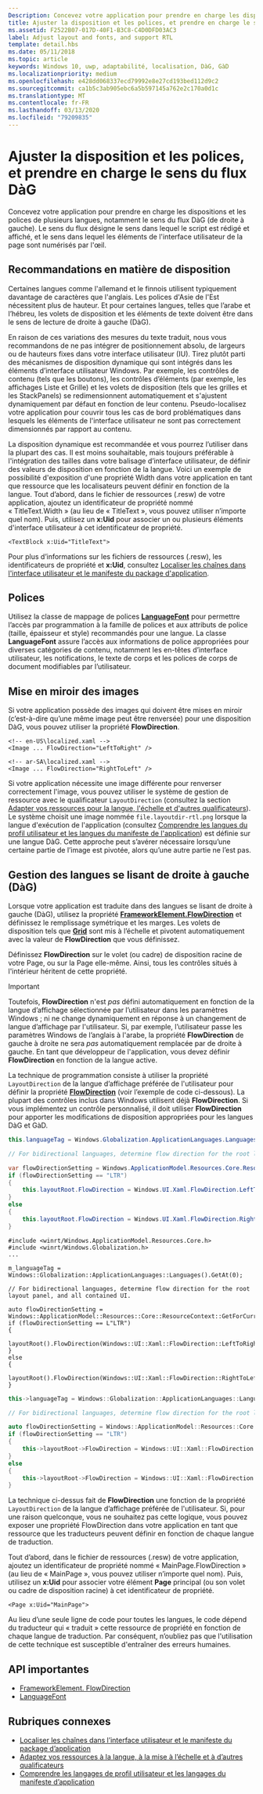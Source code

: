 ```yaml
---
Description: Concevez votre application pour prendre en charge les dispositions et les polices de plusieurs langues, notamment le sens du flux DàG (de droite à gauche).
title: Ajuster la disposition et les polices, et prendre en charge le sens du flux DàG
ms.assetid: F2522B07-017D-40F1-B3C8-C4D0DFD03AC3
label: Adjust layout and fonts, and support RTL
template: detail.hbs
ms.date: 05/11/2018
ms.topic: article
keywords: Windows 10, uwp, adaptabilité, localisation, DàG, GàD
ms.localizationpriority: medium
ms.openlocfilehash: e428dd068337ecd79992e8e27cd193bed112d9c2
ms.sourcegitcommit: ca1b5c3ab905ebc6a5b597145a762e2c170a0d1c
ms.translationtype: MT
ms.contentlocale: fr-FR
ms.lasthandoff: 03/13/2020
ms.locfileid: "79209835"
---
```

# <a name="adjust-layout-and-fonts-and-support-rtl"></a>Ajuster la disposition et les polices, et prendre en charge le sens du flux DàG
Concevez votre application pour prendre en charge les dispositions et les polices de plusieurs langues, notamment le sens du flux DàG (de droite à gauche). Le sens du flux désigne le sens dans lequel le script est rédigé et affiché, et le sens dans lequel les éléments de l'interface utilisateur de la page sont numérisés par l'œil.

## <a name="layout-guidelines"></a>Recommandations en matière de disposition
Certaines langues comme l'allemand et le finnois utilisent typiquement davantage de caractères que l'anglais. Les polices d'Asie de l'Est nécessitent plus de hauteur. Et pour certaines langues, telles que l’arabe et l’hébreu, les volets de disposition et les éléments de texte doivent être dans le sens de lecture de droite à gauche (DàG).

En raison de ces variations des mesures du texte traduit, nous vous recommandons de ne pas intégrer de positionnement absolu, de largeurs ou de hauteurs fixes dans votre interface utilisateur (IU). Tirez plutôt parti des mécanismes de disposition dynamique qui sont intégrés dans les éléments d’interface utilisateur Windows. Par exemple, les contrôles de contenu (tels que les boutons), les contrôles d’éléments (par exemple, les affichages Liste et Grille) et les volets de disposition (tels que les grilles et les StackPanels) se redimensionnent automatiquement et s'ajustent dynamiquement par défaut en fonction de leur contenu. Pseudo-localisez votre application pour couvrir tous les cas de bord problématiques dans lesquels les éléments de l'interface utilisateur ne sont pas correctement dimensionnés par rapport au contenu.

La disposition dynamique est recommandée et vous pourrez l’utiliser dans la plupart des cas. Il est moins souhaitable, mais toujours préférable à l'intégration des tailles dans votre balisage d’interface utilisateur, de définir des valeurs de disposition en fonction de la langue. Voici un exemple de possibilité d'exposition d'une propriété Width dans votre application en tant que ressource que les localisateurs peuvent définir en fonction de la langue. Tout d’abord, dans le fichier de ressources (.resw) de votre application, ajoutez un identificateur de propriété nommé « TitleText.Width » (au lieu de « TitleText », vous pouvez utiliser n’importe quel nom). Puis, utilisez un **x:Uid** pour associer un ou plusieurs éléments d'interface utilisateur à cet identificateur de propriété.

```xaml
<TextBlock x:Uid="TitleText">
```

Pour plus d’informations sur les fichiers de ressources (.resw), les identificateurs de propriété et **x:Uid**, consultez [Localiser les chaînes dans l'interface utilisateur et le manifeste du package d'application](../../app-resources/localize-strings-ui-manifest.md).

## <a name="fonts"></a>Polices
Utilisez la classe de mappage de polices [**LanguageFont**](/uwp/api/Windows.Globalization.Fonts.LanguageFont?branch=live) pour permettre l’accès par programmation à la famille de polices et aux attributs de police (taille, épaisseur et style) recommandés pour une langue. La classe **LanguageFont** assure l’accès aux informations de police appropriées pour diverses catégories de contenu, notamment les en-têtes d’interface utilisateur, les notifications, le texte de corps et les polices de corps de document modifiables par l’utilisateur.

## <a name="mirroring-images"></a>Mise en miroir des images
Si votre application possède des images qui doivent être mises en miroir (c’est-à-dire qu’une même image peut être renversée) pour une disposition DàG, vous pouvez utiliser la propriété **FlowDirection**.

```xaml
<!-- en-US\localized.xaml -->
<Image ... FlowDirection="LeftToRight" />

<!-- ar-SA\localized.xaml -->
<Image ... FlowDirection="RightToLeft" />
```

Si votre application nécessite une image différente pour renverser correctement l'image, vous pouvez utiliser le système de gestion de ressource avec le qualificateur `LayoutDirection` (consultez la section [Adapter vos ressources pour la langue, l'échelle et d'autres qualificateurs](../../app-resources/tailor-resources-lang-scale-contrast.md#layoutdirection)). Le système choisit une image nommée `file.layoutdir-rtl.png` lorsque la langue d'exécution de l'application (consultez [Comprendre les langues du profil utilisateur et les langues du manifeste de l'application](manage-language-and-region.md)) est définie sur une langue DàG. Cette approche peut s’avérer nécessaire lorsqu’une certaine partie de l’image est pivotée, alors qu’une autre partie ne l’est pas.

## <a name="handling-right-to-left-rtl-languages"></a>Gestion des langues se lisant de droite à gauche (DàG)
Lorsque votre application est traduite dans des langues se lisant de droite à gauche (DàG), utilisez la propriété [**FrameworkElement.FlowDirection**](/uwp/api/Windows.UI.Xaml.FrameworkElement.FlowDirection) et définissez le remplissage symétrique et les marges. Les volets de disposition tels que [**Grid**](/uwp/api/Windows.UI.Xaml.Controls.Grid?branch=live) sont mis à l’échelle et pivotent automatiquement avec la valeur de **FlowDirection** que vous définissez.

Définissez **FlowDirection** sur le volet (ou cadre) de disposition racine de votre Page, ou sur la Page elle-même. Ainsi, tous les contrôles situés à l'intérieur héritent de cette propriété.

> [!IMPORTANT]
> Toutefois, **FlowDirection** n'est *pas* défini automatiquement en fonction de la langue d’affichage sélectionnée par l’utilisateur dans les paramètres Windows ; ni ne change dynamiquement en réponse à un changement de langue d’affichage par l'utilisateur. Si, par exemple, l’utilisateur passe les paramètres Windows de l’anglais à l'arabe, la propriété **FlowDirection** de gauche à droite ne sera *pas* automatiquement remplacée par de droite à gauche. En tant que développeur de l'application, vous devez définir **FlowDirection** en fonction de la langue active.

La technique de programmation consiste à utiliser la propriété `LayoutDirection` de la langue d’affichage préférée de l'utilisateur pour définir la propriété [**FlowDirection**](/uwp/api/Windows.UI.Xaml.FrameworkElement.FlowDirection) (voir l’exemple de code ci-dessous). La plupart des contrôles inclus dans Windows utilisent déjà **FlowDirection**. Si vous implémentez un contrôle personnalisé, il doit utiliser **FlowDirection** pour apporter les modifications de disposition appropriées pour les langues DàG et GàD.

```csharp    
this.languageTag = Windows.Globalization.ApplicationLanguages.Languages[0];

// For bidirectional languages, determine flow direction for the root layout panel, and all contained UI.

var flowDirectionSetting = Windows.ApplicationModel.Resources.Core.ResourceContext.GetForCurrentView().QualifierValues["LayoutDirection"];
if (flowDirectionSetting == "LTR")
{
    this.layoutRoot.FlowDirection = Windows.UI.Xaml.FlowDirection.LeftToRight;
}
else
{
    this.layoutRoot.FlowDirection = Windows.UI.Xaml.FlowDirection.RightToLeft;
}
```

```cppwinrt
#include <winrt/Windows.ApplicationModel.Resources.Core.h>
#include <winrt/Windows.Globalization.h>
...

m_languageTag = Windows::Globalization::ApplicationLanguages::Languages().GetAt(0);

// For bidirectional languages, determine flow direction for the root layout panel, and all contained UI.

auto flowDirectionSetting = Windows::ApplicationModel::Resources::Core::ResourceContext::GetForCurrentView().QualifierValues().Lookup(L"LayoutDirection");
if (flowDirectionSetting == L"LTR")
{
    layoutRoot().FlowDirection(Windows::UI::Xaml::FlowDirection::LeftToRight);
}
else
{
    layoutRoot().FlowDirection(Windows::UI::Xaml::FlowDirection::RightToLeft);
}
```

```cpp
this->languageTag = Windows::Globalization::ApplicationLanguages::Languages->GetAt(0);

// For bidirectional languages, determine flow direction for the root layout panel, and all contained UI.

auto flowDirectionSetting = Windows::ApplicationModel::Resources::Core::ResourceContext::GetForCurrentView()->QualifierValues->Lookup("LayoutDirection");
if (flowDirectionSetting == "LTR")
{
    this->layoutRoot->FlowDirection = Windows::UI::Xaml::FlowDirection::LeftToRight;
}
else
{
    this->layoutRoot->FlowDirection = Windows::UI::Xaml::FlowDirection::RightToLeft;
}
```

La technique ci-dessus fait de **FlowDirection** une fonction de la propriété `LayoutDirection` de la langue d’affichage préférée de l'utilisateur. Si, pour une raison quelconque, vous ne souhaitez pas cette logique, vous pouvez exposer une propriété FlowDirection dans votre application en tant que ressource que les traducteurs peuvent définir en fonction de chaque langue de traduction.

Tout d’abord, dans le fichier de ressources (.resw) de votre application, ajoutez un identificateur de propriété nommé « MainPage.FlowDirection » (au lieu de « MainPage », vous pouvez utiliser n’importe quel nom). Puis, utilisez un **x:Uid** pour associer votre élément **Page** principal (ou son volet ou cadre de disposition racine) à cet identificateur de propriété.

```xaml
<Page x:Uid="MainPage">
```

Au lieu d’une seule ligne de code pour toutes les langues, le code dépend du traducteur qui « traduit » cette ressource de propriété en fonction de chaque langue de traduction. Par conséquent, n’oubliez pas que l'utilisation de cette technique est susceptible d'entraîner des erreurs humaines.

## <a name="important-apis"></a>API importantes
* [FrameworkElement. FlowDirection](/uwp/api/Windows.UI.Xaml.FrameworkElement.FlowDirection)
* [LanguageFont](/uwp/api/Windows.Globalization.Fonts.LanguageFont?branch=live)

## <a name="related-topics"></a>Rubriques connexes
* [Localiser les chaînes dans l’interface utilisateur et le manifeste du package d’application](../../app-resources/localize-strings-ui-manifest.md)
* [Adaptez vos ressources à la langue, à la mise à l’échelle et à d’autres qualificateurs](../../app-resources/tailor-resources-lang-scale-contrast.md)
* [Comprendre les langages de profil utilisateur et les langages du manifeste d’application](manage-language-and-region.md)